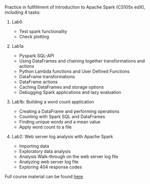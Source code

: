 Practice in fullfillment of Introduction to Apache Spark (CS105x edX), including 4 tasks:

1. Lab0
   - Test spark functionality
   - Check plotting

2. Lab1a
   - Pyspark SQL-API 
   - Using DataFrames and chaining together transformations and actions
   - Python Lambda functions and User Defined Functions
   - DataFrame transformations
   - DataFrame actions
   - Caching DataFrames and storage options
   - Debugging Spark applications and lazy evaluation

3. Lab1b: Building a word count application
   - Creating a DataFrame and performing operations
   - Counting with Spark SQL and DataFrames
   - Finding unique words and a mean value
   - Apply word count to a file

4. Lab2: Web server log analysis with Apache Spark
   - Importing data
   - Exploratory data analysis
   - Analysis Walk-through on the web server log file
   - Analyzing web server log file
   - Exploring 404 response codes

Full course material can be found [here](https://courses.edx.org/courses/course-v1:BerkeleyX+CS105x+1T2016/info)
